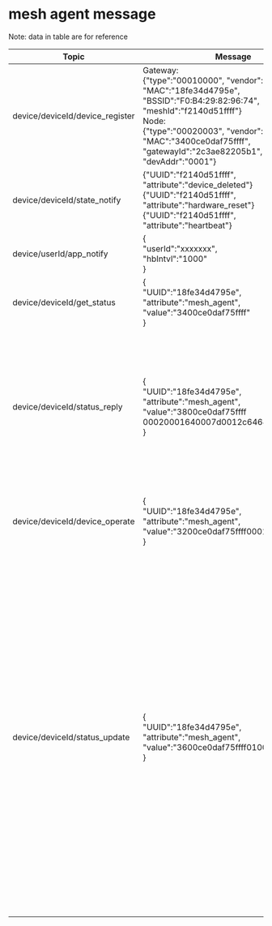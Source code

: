 
# mesh agent message
Note: data in table are for reference

| Topic | Message | Direction | Binary | Note 
| - | - | - | :- | - |
| device/deviceId/device_register | Gateway:<br> {"type":"00010000", "vendor":"AISmart", <br>"MAC":"18fe34d4795e", "BSSID":"F0:B4:29:82:96:74", <br>"meshId":"f2140d51ffff"}<br> Node:<br> {"type":"00020003", "vendor":"AISmart",<br> "MAC":"3400ce0daf75ffff",  "gatewayId":"2c3ae82205b1", "devAddr":"0001"}| pub: Gateway <br> sub: Cloud | NA |
| device/deviceId/state_notify | {"UUID":"f2140d51ffff",<br> "attribute":"device_deleted"} <br> {"UUID":"f2140d51ffff",<br> "attribute":"hardware_reset"} <br> {"UUID":"f2140d51ffff",<br> "attribute":"heartbeat"}| pub: Gateway <br> sub: APP, Cloud | NA | Gateway/mesh node deleted notify,<br> Gateway/mesh node hardware_reset notify, <br>heartbeat of Gateway
| device/userId/app_notify | {<br>"userId":"xxxxxxx",<br>"hbIntvl":"1000"<br> } |pub:Cloud <br> sub: Gateway | NA | used to notify Gateway change heartbeat  interval when APP login/logout
| device/deviceId/get_status | {<br>"UUID":"18fe34d4795e",<br>"attribute":"mesh_agent",<br>"value":"3400ce0daf75ffff"<br>}| pub: APP <br> sub: Gateway | struct {<br>  &nbsp;uint8_t command; <br>&nbsp; uint8_t reserved; <br>&nbsp; uint8_t mac[6]; <br> } |
| device/deviceId/status_reply | {<br>"UUID":"18fe34d4795e",<br>"attribute":"mesh_agent",<br>"value":"3800ce0daf75ffff<br>00020001640007d0012c646400000000"<br>}| pub: Gateway <br> sub: APP, cloud | struct {<br>  &nbsp;uint8_t command; <br>&nbsp; uint8_t sequence; <br>&nbsp; uint8_t mac[6]; <br>&nbsp; uint8_t firstType; <br>&nbsp; uint8_t secondType; <br>&nbsp; uint8_t group; <br>&nbsp; uint8_t onoff; <br>&nbsp; uint8_t lightness; <br>&nbsp; uint8_t mode; <br>&nbsp; uint16_t temperature; <br>&nbsp; uint16_t h; <br>&nbsp; uint16_t s; <br>&nbsp; uint16_t v; <br> } |
| device/deviceId/device_operate | {<br>"UUID":"18fe34d4795e",<br>"attribute":"mesh_agent",<br>"value":"3200ce0daf75ffff000100000000"<br>}| pub: APP <br> sub: Gateway | struct {<br>  &nbsp;uint8_t command; <br>&nbsp; uint8_t reserved; <br>&nbsp; uint8_t mac[6]; <br>&nbsp; uint8_t funcType; <br>&nbsp; uint8_t funcPara[5]; <br> } |
| device/deviceId/status_update | {<br>"UUID":"18fe34d4795e",<br>"attribute":"mesh_agent",<br>"value":"3600ce0daf75ffff01000100000000"<br>}| pub: Gateway <br> sub: APP, cloud | struct MESH_DEVICE_STATUS_UPDATE<br>{<br>  &nbsp;uint8_t command; <br>&nbsp; uint8_t reserved; <br>&nbsp; uint8_t mac[6]; <br>&nbsp; uint8_t sequence; <br>&nbsp; uint8_t funcType; <br>&nbsp; DEVICE_FUNCTION_PARA status; <br>&nbsp; }<br> union DEVICE_FUNCTION_PARA<br> {<br> &nbsp;uint8_t offline; <br>&nbsp; uint8_t onoff; <br>&nbsp; uint8_t lightness; <br>&nbsp; uint8_t mode; <br>&nbsp; uint8_t group; <br>&nbsp; uint16_t temperature; <br>&nbsp; DEVICE_COLOR color; <br>&nbsp; DEVICE_BRIEF brief;<br>} <br> struct DEVICE_COLOR<br> {<br> &nbsp;uint16_t h;<br> &nbsp;uint8_t s; <br>&nbsp; uint8_t v;<br>}<br>struct DEVICE_BRIEF<br>{<br>&nbsp; uint8_t onoff;<br>&nbsp; uint8_t lightness;<br>&nbsp; uint8_t group;<br>&nbsp; uint8_t reserved;<br>};| enum MESH_DEVICE_FUNCTION_TYPE<br> {<br> &nbsp;MESH_DEVICE_FUNCTION_ONOFF = 0,<br> &nbsp;MESH_DEVICE_FUNCTION_LIGHTNESS = 1,<br> &nbsp;MESH_DEVICE_FUNCTION_TEMPERATURE = 2,<br> &nbsp;MESH_DEVICE_FUNCTION_COLOR = 3,<br> &nbsp;MESH_DEVICE_FUNCTION_MODE = 4,<br> &nbsp;MESH_DEVICE_FUNCTION_TIMER_ON = 5,<br> &nbsp;MESH_DEVICE_FUNCTION_TIMER_OFF = 6,<br> &nbsp;MESH_DEVICE_FUNCTION_GROUP_CFG = 7,<br> &nbsp;MESH_DEVICE_FUNCTION_OFFLINE = 8,<br> &nbsp;MESH_DEVICE_FUNCTION_BRIEF = 9,<br>};
